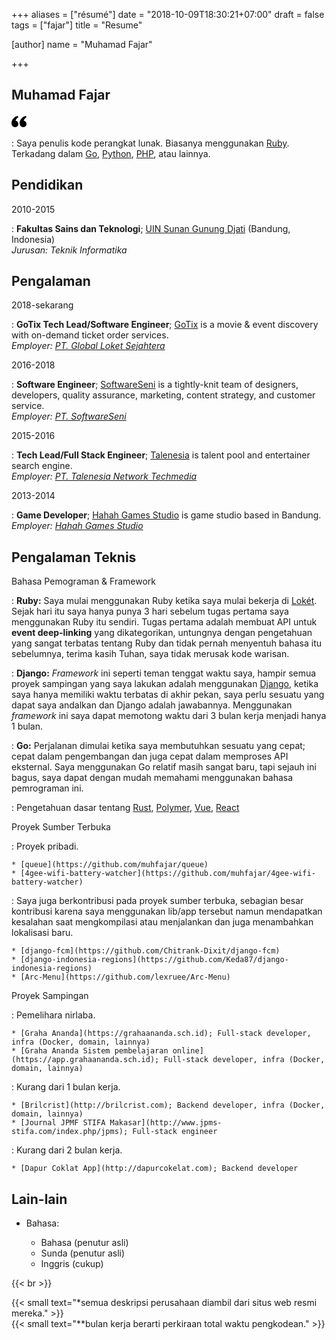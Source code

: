 +++
aliases = ["résumé"]
date = "2018-10-09T18:30:21+07:00"
draft = false
tags = ["fajar"]
title = "Resume"

[author]
  name = "Muhamad Fajar"

+++

Muhamad Fajar
-------------
<svg xmlns="http://www.w3.org/2000/svg" width="24" height="24" viewBox="0 0 24 24"><path d="M13 14.725c0-5.141 3.892-10.519 10-11.725l.984 2.126c-2.215.835-4.163 3.742-4.38 5.746 2.491.392 4.396 2.547 4.396 5.149 0 3.182-2.584 4.979-5.199 4.979-3.015 0-5.801-2.305-5.801-6.275zm-13 0c0-5.141 3.892-10.519 10-11.725l.984 2.126c-2.215.835-4.163 3.742-4.38 5.746 2.491.392 4.396 2.547 4.396 5.149 0 3.182-2.584 4.979-5.199 4.979-3.015 0-5.801-2.305-5.801-6.275z"/></svg>

:   Saya penulis kode perangkat lunak. Biasanya menggunakan [Ruby][ruby]. Terkadang
    dalam [Go][go], [Python][python], [PHP][php], atau lainnya.

Pendidikan
----------
2010-2015

:   **Fakultas Sains dan Teknologi**; [UIN Sunan Gunung Djati][uin] (Bandung, Indonesia)\
    *Jurusan: Teknik Informatika*

Pengalaman
----------
2018-sekarang

:   **GoTix Tech Lead/Software Engineer**; [GoTix][gotix] is a movie &
    event discovery with on-demand ticket order services.\
    *Employer: [PT. Global Loket Sejahtera][loket]*

2016-2018

:   **Software Engineer**; [SoftwareSeni][softwareseni] is a tightly-knit
    team of designers, developers, quality assurance, marketing, content
    strategy, and customer service.\
    *Employer: [PT. SoftwareSeni][softwareseni]*

2015-2016

:   **Tech Lead/Full Stack Engineer**; [Talenesia][talenesia] is
    talent pool and entertainer search engine.\
    *Employer: [PT. Talenesia Network Techmedia][talenesia]*

2013-2014

:   **Game Developer**; [Hahah Games Studio][hahah] is game
    studio based in Bandung.\
    *Employer: [Hahah Games Studio][hahah]*

Pengalaman Teknis
-----------------
Bahasa Pemograman & Framework

:   **Ruby:** Saya mulai menggunakan Ruby ketika saya mulai bekerja di [Lokét][loket].
    Sejak hari itu saya hanya punya 3 hari sebelum tugas pertama saya menggunakan
    Ruby itu sendiri. Tugas pertama adalah membuat API untuk **event deep-linking**
    yang dikategorikan, untungnya dengan pengetahuan yang sangat terbatas tentang
    Ruby dan tidak pernah menyentuh bahasa itu sebelumnya, terima kasih Tuhan, saya
    tidak merusak kode warisan.

:   **Django:** *Framework* ini seperti teman tenggat waktu saya, hampir semua proyek
    sampingan yang saya lakukan adalah menggunakan [Django][django], ketika saya
    hanya memiliki waktu terbatas di akhir pekan, saya perlu sesuatu yang dapat
    saya andalkan dan Django adalah jawabannya. Menggunakan *framework* ini saya
    dapat memotong waktu dari 3 bulan kerja menjadi hanya 1 bulan.

:   **Go:** Perjalanan dimulai ketika saya membutuhkan sesuatu yang cepat; cepat
    dalam pengembangan dan juga cepat dalam memproses API eksternal. Saya menggunakan
    Go relatif masih sangat baru, tapi sejauh ini bagus, saya dapat dengan mudah
    memahami menggunakan bahasa pemrograman ini.

:   Pengetahuan dasar tentang [Rust][rust], [Polymer][polymer], [Vue][vue], [React][react]

Proyek Sumber Terbuka

:   Proyek pribadi.

    * [queue](https://github.com/muhfajar/queue)
    * [4gee-wifi-battery-watcher](https://github.com/muhfajar/4gee-wifi-battery-watcher)

:   Saya juga berkontribusi pada proyek sumber terbuka, sebagian besar kontribusi
    karena saya menggunakan lib/app tersebut namun mendapatkan kesalahan saat
    mengkompilasi atau menjalankan dan juga menambahkan lokalisasi baru.
    
    * [django-fcm](https://github.com/Chitrank-Dixit/django-fcm)
    * [django-indonesia-regions](https://github.com/Keda87/django-indonesia-regions)
    * [Arc-Menu](https://github.com/lexruee/Arc-Menu)

Proyek Sampingan

:   Pemelihara nirlaba.

    * [Graha Ananda](https://grahaananda.sch.id); Full-stack developer, infra (Docker, domain, lainnya)
    * [Graha Ananda Sistem pembelajaran online](https://app.grahaananda.sch.id); Full-stack developer, infra (Docker, domain, lainnya)

:   Kurang dari 1 bulan kerja.

    * [Brilcrist](http://brilcrist.com); Backend developer, infra (Docker, domain, lainnya)   
    * [Journal JPMF STIFA Makasar](http://www.jpms-stifa.com/index.php/jpms); Full-stack engineer
    
:   Kurang dari 2 bulan kerja.

    * [Dapur Coklat App](http://dapurcokelat.com); Backend developer

Lain-lain
---------
* Bahasa:

    * Bahasa (penutur asli)
    * Sunda (penutur asli)
    * Inggris (cukup)


{{< br >}}

{{< small text="*semua deskripsi perusahaan diambil dari situs web resmi mereka." >}}\
{{< small text="**bulan kerja berarti perkiraan total waktu pengkodean." >}}

[ruby]: https://www.ruby-lang.org/en/
[python]: https://www.python.org/
[go]: https://golang.org/
[php]: https://www.php.net/
[uin]: https://uinsgd.ac.id/
[gotix]: https://go-tix.id/
[loket]: https://loket.com/
[softwareseni]: https://softwareseni.co.id/
[talenesia]: https://www.talenesia.com/
[hahah]: https://www.hahahgames.com/
[django]: https://www.djangoproject.com/
[rust]: https://www.rust-lang.org/
[polymer]: https://www.polymer-project.org/
[vue]: https://vuejs.org/
[react]: https://reactjs.org/
